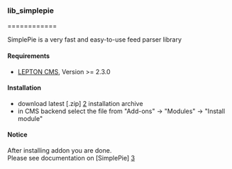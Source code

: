 ### lib_simplepie
============

SimplePie is a very fast and easy-to-use feed parser library

#### Requirements

* [LEPTON CMS][1], Version >= 2.3.0


#### Installation

* download latest [.zip] [2] installation archive
* in CMS backend select the file from "Add-ons" -> "Modules" -> "Install module"

#### Notice

After installing addon you are done. <br />
Please see documentation on [SimplePie] [3]



[1]: https://lepton-cms.org "LEPTON CMS"
[2]: http://www.lepton-cms.com/lepador/libraries/lib_simplepie.php
[3]: http://simplepie.org/wiki/
